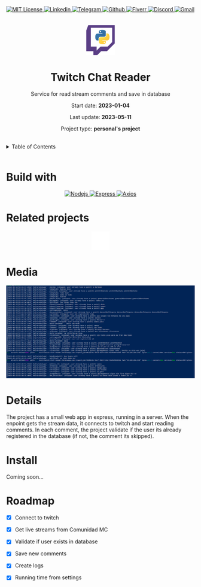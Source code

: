<div><a href='https://github.com/github.com/darideveloper/blob/master/LICENSE' target='_blank'>
            <img src='https://img.shields.io/github/license/github.com/darideveloper.svg?style=for-the-badge' alt='MIT License' height='30px'/>
        </a><a href='https://www.linkedin.com/in/francisco-dari-hernandez-6456b6181/' target='_blank'>
                <img src='https://img.shields.io/static/v1?style=for-the-badge&message=LinkedIn&color=0A66C2&logo=LinkedIn&logoColor=FFFFFF&label=' alt='Linkedin' height='30px'/>
            </a><a href='https://t.me/darideveloper' target='_blank'>
                <img src='https://img.shields.io/static/v1?style=for-the-badge&message=Telegram&color=26A5E4&logo=Telegram&logoColor=FFFFFF&label=' alt='Telegram' height='30px'/>
            </a><a href='https://github.com/darideveloper' target='_blank'>
                <img src='https://img.shields.io/static/v1?style=for-the-badge&message=GitHub&color=181717&logo=GitHub&logoColor=FFFFFF&label=' alt='Github' height='30px'/>
            </a><a href='https://www.fiverr.com/darideveloper?up_rollout=true' target='_blank'>
                <img src='https://img.shields.io/static/v1?style=for-the-badge&message=Fiverr&color=222222&logo=Fiverr&logoColor=1DBF73&label=' alt='Fiverr' height='30px'/>
            </a><a href='https://discord.com/users/992019836811083826' target='_blank'>
                <img src='https://img.shields.io/static/v1?style=for-the-badge&message=Discord&color=5865F2&logo=Discord&logoColor=FFFFFF&label=' alt='Discord' height='30px'/>
            </a><a href='mailto:darideveloper@gmail.com?subject=Hello Dari Developer' target='_blank'>
                <img src='https://img.shields.io/static/v1?style=for-the-badge&message=Gmail&color=EA4335&logo=Gmail&logoColor=FFFFFF&label=' alt='Gmail' height='30px'/>
            </a></div><div align='center'><br><br><img src='https://github.com/darideveloper/twitch-chat-reader/blob/master/logo.png?raw=true' alt='Twitch Chat Reader' height='80px'/>

# Twitch Chat Reader

Service for read stream comments and save in database

Start date: **2023-01-04**

Last update: **2023-05-11**

Project type: **personal's project**

</div><br><details>
            <summary>Table of Contents</summary>
            <ol>
<li><a href='#buildwith'>Build With</a></li>
<li><a href='#relatedprojects'>Related Projects</a></li>
<li><a href='#media'>Media</a></li>
<li><a href='#details'>Details</a></li>
<li><a href='#install'>Install</a></li>
<li><a href='#roadmap'>Roadmap</a></li></ol>
        </details><br>

# Build with

<div align='center'><a href='https://nodejs.org/en' target='_blank'> <img src='https://nodejs.org/static/images/logo.svg' alt='Nodejs' title='Nodejs' height='50px'/> </a><a href='https://expressjs.com/' target='_blank'> <img src='https://cdn.svgporn.com/logos/express.svg' alt='Express' title='Express' height='50px'/> </a><a href='https://axios-http.com/es/' target='_blank'> <img src='https://cdn.svgporn.com/logos/axios.svg' alt='Axios' title='Axios' height='50px'/> </a></div>

# Related projects

<div align='center'><a href='https://github.com/darideveloper/comunidad-mc' target='_blank'> <img src='https://github.com/darideveloper/comunidad-mc/blob/master/app/static/app/imgs/logo_white.png?raw=true' alt='Comunidad MC' title='Comunidad MC' height='50px'/> </a></div>

# Media

![logs](https://github.com/darideveloper/twitch-chat-reader/blob/master/screenshots/logs.PNG?raw=true)

# Details

The project has a small web app in express, running in a server. When the enpoint gets the stream data, it connects to twitch  and start reading comments. 
In each comment, the project validate if the user its already registered in the database (if not, the comment its skipped).

# Install

Coming soon...

# Roadmap

- [x] Connect to twitch
- [x] Get live streams from Comunidad MC
- [x] Validate if user exists in database
- [x] Save new comments
- [x] Create logs
- [x] Running time from settings


